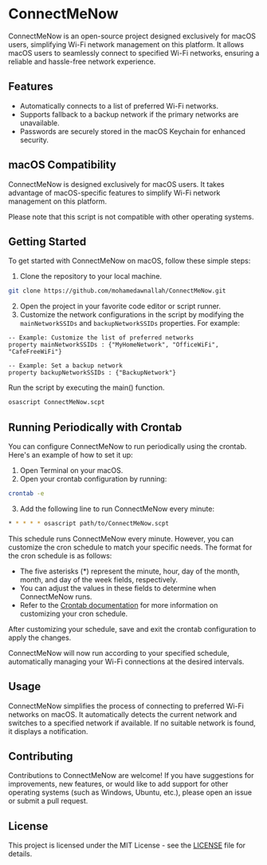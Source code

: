 # ConnectMeNow

ConnectMeNow is an open-source project designed exclusively for macOS users, simplifying Wi-Fi network management on this platform. It allows macOS users to seamlessly connect to specified Wi-Fi networks, ensuring a reliable and hassle-free network experience.

## Features

- Automatically connects to a list of preferred Wi-Fi networks.
- Supports fallback to a backup network if the primary networks are unavailable.
- Passwords are securely stored in the macOS Keychain for enhanced security.

## macOS Compatibility

ConnectMeNow is designed exclusively for macOS users. It takes advantage of macOS-specific features to simplify Wi-Fi network management on this platform.

Please note that this script is not compatible with other operating systems.


## Getting Started

To get started with ConnectMeNow on macOS, follow these simple steps:

1. Clone the repository to your local machine.
```bash
git clone https://github.com/mohamedawnallah/ConnectMeNow.git
```
2. Open the project in your favorite code editor or script runner.
3. Customize the network configurations in the script by modifying the `mainNetworkSSIDs` and `backupNetworkSSIDs` properties. For example:
```applescript
-- Example: Customize the list of preferred networks
property mainNetworkSSIDs : {"MyHomeNetwork", "OfficeWiFi", "CafeFreeWiFi"}

-- Example: Set a backup network
property backupNetworkSSIDs : {"BackupNetwork"}
```
Run the script by executing the main() function.
```bash
osascript ConnectMeNow.scpt
```

## Running Periodically with Crontab
You can configure ConnectMeNow to run periodically using the crontab. Here's an example of how to set it up:
1. Open Terminal on your macOS.
2. Open your crontab configuration by running:
```bash
crontab -e
```
3. Add the following line to run ConnectMeNow every minute:
```bash
* * * * * osascript path/to/ConnectMeNow.scpt
```

This schedule runs ConnectMeNow every minute. However, you can customize the cron schedule to match your specific needs. The format for the cron schedule is as follows:

- The five asterisks (*) represent the minute, hour, day of the month, month, and day of the week fields, respectively.
- You can adjust the values in these fields to determine when ConnectMeNow runs.
- Refer to the [Crontab documentation](https://manpages.debian.org/stretch/cron/crontab.5.en.html) for more information on customizing your cron schedule.

After customizing your schedule, save and exit the crontab configuration to apply the changes.

ConnectMeNow will now run according to your specified schedule, automatically managing your Wi-Fi connections at the desired intervals.

## Usage
ConnectMeNow simplifies the process of connecting to preferred Wi-Fi networks on macOS. It automatically detects the current network and switches to a specified network if available. If no suitable network is found, it displays a notification.


## Contributing
Contributions to ConnectMeNow are welcome! If you have suggestions for improvements, new features, or would like to add support for other operating systems (such as Windows, Ubuntu, etc.), please open an issue or submit a pull request. 

## License
This project is licensed under the MIT License - see the [LICENSE](LICENSE) file for details.
